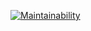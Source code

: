 [![Maintainability](https://api.codeclimate.com/v1/badges/059acee4b6edfdb33138/maintainability)](https://codeclimate.com/github/UlianaIvanova/frontend-project-44/maintainability)